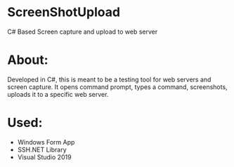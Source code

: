 # ScreenShotUpload
C# Based Screen capture and upload to web server

# About:

Developed in C#, this is meant to be a testing tool for web servers and screen capture. It opens command prompt, types a command, screenshots, uploads it to a specific web server.

# Used:

- Windows Form App
- SSH.NET Library
- Visual Studio 2019
